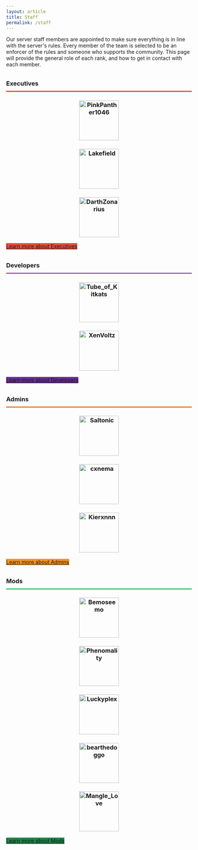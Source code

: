 ```yaml
---
layout: article
title: Staff
permalink: /staff
---
```


Our server staff members are appointed to make sure everything is in line with the server's rules. Every member of the team is selected to be an enforcer of the rules and someone who supports the community. This page will provide the general role of each rank, and how to get in contact with each member.

<h3 style="line-height: 2.5rem; border-bottom: 3px #E64A3A solid;">Executives</h3>
<center>
<div class="grid-container">
  <div class="grid grid--py-3">
    <div class="cell cell--4"><div><h3><a href="https://talk.darkst.one/u/Panther"><img src="https://cravatar.eu/helmhead/6fa574108a8c46d7ab77476ed0cdbe20" alt="PinkPanther1046" width="108"></a></h3></div></div>
    <div class="cell cell--4"><div><h3><a href="https://talk.darkst.one/u/Lakefield"><img src="https://cravatar.eu/helmhead/77ca708d0717449bae691c503296e133" alt="Lakefield" width="108"></a></h3></div></div>
    <div class="cell cell--4"><div><h3><a href="https://talk.darkst.one/u/Darth"><img src="https://cravatar.eu/helmhead/a98d531329f3495ebac149cbafc5aa8e" alt="DarthZonarius" width="108"></a></h3></div></div>
  </div>
</div>
</center>
<a class="button button--secondary button--rounded button--lg" style="background-color: #e74c3c" href="{{ site.baseurl }}/servers/creative">Learn more about Executives</a>

<h3 style="line-height: 2.5rem; border-bottom: 3px #9B59B6 solid;">Developers</h3>
<center>
<div class="grid-container">
  <div class="grid grid--py-3">
    <div class="cell cell--6"><div><h3><a href="https://talk.darkst.one/u/root"><img src="https://cravatar.eu/helmhead/eca5074c25da49bd8a8529ce598ccdf4" alt="Tube_of_Kitkats" width="108"></a></h3></div></div>
    <div class="cell cell--6"><div><h3><a href="https://talk.darkst.one/u/Xen"><img src="https://cravatar.eu/helmhead/ab9aee273b3748be804c6810d5c0a643" alt="XenVoltz" width="108"></a></h3></div></div>
  </div>
</div>
</center>
<a class="button button--secondary button--rounded button--lg" style="background-color: #652d90" href="{{ site.baseurl }}/servers/creative">Learn more about Developers</a>

<h3 style="line-height: 2.5rem; border-bottom: 3px #E67D21 solid;">Admins</h3>
<center>
<div class="grid-container">
  <div class="grid grid--py-3">
    <div class="cell cell--4"><div><h3><a href="https://talk.darkst.one/u/MrMuffin"><img src="https://cravatar.eu/helmhead/ce74e1fa867041ddbfc89c0c02a8472a" alt="Saltonic" width="108"></a></h3></div></div>
    <div class="cell cell--4"><div><h3><a href="https://talk.darkst.one/u/cxnema"><img src="https://cravatar.eu/helmhead/15fb6dd1642e4a619c3b390eb3e551a9" alt="cxnema" width="108"></a></h3></div></div>
    <div class="cell cell--4"><div><h3><a href="https://talk.darkst.one/u/Kierxnnn"><img src="https://cravatar.eu/helmhead/a6165b3611634d98be74ec1c50aef789" alt="Kierxnnn" width="108"></a></h3></div></div>
  </div>
</div>
</center>
<a class="button button--secondary button--rounded button--lg" style="background-color: #f7941d" href="{{ site.baseurl }}/servers/creative">Learn more about Admins</a>

<h3 style="line-height: 2.5rem; border-bottom: 3px #2BCA70 solid;">Mods</h3>
<center>
<div class="grid-container">
  <div class="grid grid--py-3">
    <div class="cell cell--3"><div><h3><a href="https://talk.darkst.one/u/bemoseemo"><img src="https://cravatar.eu/helmhead/8a43ac7dc23948c9872ca09060704235" alt="Bemoseemo" width="108"></a></h3></div></div>
    <div class="cell cell--3"><div><h3><a href="https://talk.darkst.one/u/Pheno"><img src="https://cravatar.eu/helmhead/dc7bd3dafd534ab3806b89d4d93aa72e" alt="Phenomality" width="108"></a></h3></div></div>
    <div class="cell cell--3"><div><h3><a href="https://talk.darkst.one/u/Lukyplex"><img src="https://cravatar.eu/helmhead/8d26d7faf62243cebf19155a1d8488d9" alt="Luckyplex" width="108"></a></h3></div></div>
    <div class="cell cell--3"><div><h3><a href="https://talk.darkst.one/u/bearthedoggo"><img src="https://cravatar.eu/helmhead/f6f26418d9a14463a95d48c493ecc302" alt="bearthedoggo" width="108"></a></h3></div></div>
    <div class="cell cell--3"><div><h3><a href="https://talk.darkst.one/u/Mangle"><img src="https://cravatar.eu/helmhead/8a977fa2f2704224af0f73b9cc10936d" alt="Mangle_Love" width="108"></a></h3></div></div>
  </div>
</div>
</center>
<a class="button button--secondary button--rounded button--lg" style="background-color: #1e8449" href="{{ site.baseurl }}/servers/creative">Learn more about Mods</a>